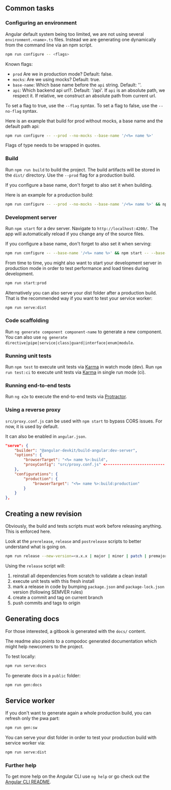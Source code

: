 ## Common tasks

### Configuring an environment

Angular default system being too limited, we are not using several `environment.<name>.ts` files.
Instead we are generating one dynamically from the command line via an npm script.

```bash
npm run configure -- <flags>
```

Known flags:

- `prod` <Boolean> Are we in production mode? Default: false.
- `mocks`: <Boolean> Are we using mocks? Default: true.
- `base-name`: <String> Which base name before the `api` string. Default: ''.
- `api`: <String> Which backend api url?. Default: '/api'. If `api` is an absolute path, we respect it.
If relative, we construct an absolute path from current url.

To set a flag to true, use the `--flag` syntax.
To set a flag to false, use the `--no-flag` syntax.

Here is an example that build for prod without mocks, a base name and the default path api:

```bash
npm run configure -- --prod --no-mocks --base-name '/<%= name %>'
```

Flags of type <String> needs to be wrapped in quotes.

### Build

Run `npm run build` to build the project. The build artifacts will be stored in the `dist/` directory.
Use the `--prod` flag for a production build.

If you configure a base name, don't forget to also set it when building.

Here is an example for a production build:

```bash
npm run configure -- --prod --no-mocks --base-name '/<%= name %>' && npm run build -- --prod --base-href '/<%= name %>'
```

### Development server

Run `npm start` for a dev server. Navigate to `http://localhost:4200/`.
The app will automatically reload if you change any of the source files.

If you configure a base name, don't forget to also set it when serving:

```bash
npm run configure -- --base-name '/<%= name %>' && npm start -- --base-href '/<%= name %>'
```

From time to time, you might also want to start your development server in production mode in order to test performance and load times during development.

```bash
npm run start:prod
```

Alternatively you can also serve your dist folder after a production build. That is the recommended way if you want to test your service worker:

```bash
npm run serve:dist
``` 

### Code scaffolding

Run `ng generate component component-name` to generate a new component.
You can also use `ng generate directive|pipe|service|class|guard|interface|enum|module`.

### Running unit tests

Run `npm test` to execute unit tests via [Karma] in watch mode (dev).
Run `npm run test:ci` to execute unit tests via [Karma] in single run mode (ci).

### Running end-to-end tests

Run `ng e2e` to execute the end-to-end tests via [Protractor](http://www.protractortest.org/).

### Using a reverse proxy

`src/proxy.conf.js` can be used with `npm start` to bypass CORS issues. For now, it is used by default.

It can also be enabled in `angular.json`.

```json
"serve": {
    "builder": "@angular-devkit/build-angular:dev-server",
    "options": {
        "browserTarget": "<%= name %>:build",
        "proxyConfig": "src/proxy.conf.js" <-------------------------- HERE
    },
    "configurations": {
        "production": {
            "browserTarget": "<%= name %>:build:production"
        }
    }
},
```

## Creating a new revision

Obviously, the build and tests scripts must work before releasing anything. This is enforced here.

Look at the `prerelease`, `release` and `postrelease` scripts to better understand what is going on.

```bash
npm run release --new-version=<x.x.x | major | minor | patch | premajor | preminor | prepatch>
```

Using the `release` script will:

1. reinstall all dependencies from scratch to validate a clean install
2. execute unit tests with this fresh install
3. mark a release in code by bumping `package.json` and `package-lock.json` version (following SEMVER rules)
4. create a commit and tag on current branch
5. push commits and tags to origin

## Generating docs

For those interested, a gitbook is generated with the `docs/` content. 

The readme also points to a compodoc generated documentation which might help newcomers to the project.

To test locally:

```bash
npm run serve:docs
```

To generate docs in a `public` folder:

```bash
npm run gen:docs
```

## Service worker

If you don't want to generate again a whole production build, you can refresh only the pwa part:

```bash
npm run gen:sw
```

You can serve your dist folder in order to test your production build with service worker via:

```bash
npm run serve:dist
``` 

### Further help

To get more help on the Angular CLI use `ng help` or go check out the [Angular CLI README](https://github.com/angular/angular-cli/blob/master/README.md).


[Karma]: https://karma-runner.github.io
